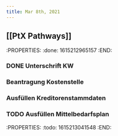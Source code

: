 ```yaml
---
title: Mar 8th, 2021
---
```


## [[PtX Pathways]] 
:PROPERTIES:
:done: 1615212965157
:END:
### DONE Unterschrift KW
### Beantragung Kostenstelle
### Ausfüllen Kreditorenstammdaten
### TODO Ausfüllen Mittelbedarfsplan
:PROPERTIES:
:todo: 1615213041548
:END:
